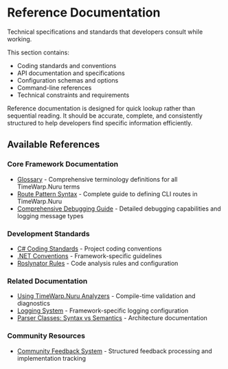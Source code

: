 # Reference Documentation

Technical specifications and standards that developers consult while working.

This section contains:
- Coding standards and conventions
- API documentation and specifications
- Configuration schemas and options
- Command-line references
- Technical constraints and requirements

Reference documentation is designed for quick lookup rather than sequential reading. It should be accurate, complete, and consistently structured to help developers find specific information efficiently.

## Available References

### Core Framework Documentation
- [Glossary](Glossary.md) - Comprehensive terminology definitions for all TimeWarp.Nuru terms
- [Route Pattern Syntax](RoutePatternSyntax.md) - Complete guide to defining CLI routes in TimeWarp.Nuru
- [Comprehensive Debugging Guide](DebuggingGuide.md) - Detailed debugging capabilities and logging message types

### Development Standards
- [C# Coding Standards](CsharpCodingStandards.md) - Project coding conventions
- [.NET Conventions](DotnetConventions.md) - Framework-specific guidelines
- [Roslynator Rules](RoslynatorRules.md) - Code analysis rules and configuration

### Related Documentation
- [Using TimeWarp.Nuru Analyzers](UsingAnalyzers.md) - Compile-time validation and diagnostics
- [Logging System](Logging.md) - Framework-specific logging configuration
- [Parser Classes: Syntax vs Semantics](../ParserClassesSyntaxVsSemantics.md) - Architecture documentation

### Community Resources
- [Community Feedback System](../../../analysis/Community-Feedback/) - Structured feedback processing and implementation tracking